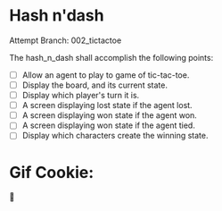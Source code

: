 # Hash n'dash

Attempt Branch: 002_tictactoe

The <ATTEMPT> hash_n_dash shall accomplish the following points:

- [ ] Allow an agent to play to game of tic-tac-toe.
- [ ] Display the board, and its current state.
- [ ] Display which player's turn it is.
- [ ] A screen displaying lost state if the agent lost.
- [ ] A screen displaying won state if the agent won.
- [ ] A screen displaying won state if the agent tied.
- [ ] Display which characters create the winning state.

# Gif Cookie:
🍪
